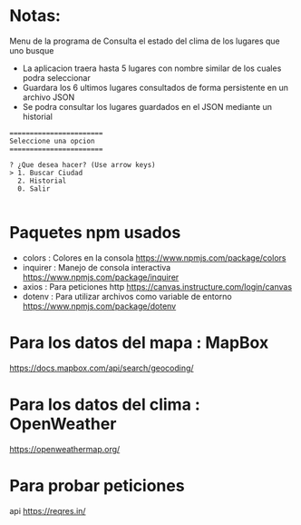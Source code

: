 # Notas:

Menu de la programa de Consulta el estado del clima de los lugares que uno busque 
+ La aplicacion traera hasta 5 lugares con nombre similar de los cuales podra seleccionar
+ Guardara los 6 ultimos lugares consultados de forma persistente en un archivo JSON
+ Se podra consultar los lugares guardados en el JSON mediante un historial 



```
=======================
Seleccione una opcion  
=======================

? ¿Que desea hacer? (Use arrow keys)
> 1. Buscar Ciudad
  2. Historial
  0. Salir


```

# Paquetes npm usados

+ colors : Colores en la consola  https://www.npmjs.com/package/colors
+ inquirer : Manejo de consola interactiva   https://www.npmjs.com/package/inquirer
+ axios : Para peticiones http  https://canvas.instructure.com/login/canvas
+ dotenv : Para utilizar archivos como variable de entorno https://www.npmjs.com/package/dotenv


# Para los datos del mapa : MapBox
https://docs.mapbox.com/api/search/geocoding/

# Para los datos del clima : OpenWeather
https://openweathermap.org/

# Para probar peticiones 
api https://reqres.in/